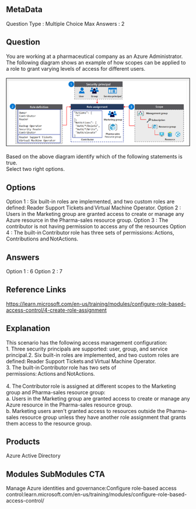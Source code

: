 ## MetaData
Question Type : Multiple Choice
Max Answers : 2

## Question
You are working at a pharmaceutical company as an Azure Administrator. The following diagram shows an example of how scopes can be applied to a role to grant varying levels of access for different users.<br><br><img src="https://github.com/CloudLabs-MOC-PT/Practice-Test-Images/blob/main/CLX/Images/Q67.png?raw=true"/><br><br>Based on the above diagram identify which of the following statements is true.<br> Select two right options.

## Options
Option 1 : Six built-in roles are implemented, and two custom roles are defined: Reader Support Tickets and Virtual Machine Operator.
Option 2 : Users in the Marketing group are granted access to create or manage any Azure resource in the Pharma-sales resource group.
Option 3 : The contributor is not having permission to access any of the resources
Option 4 : The built-in Contributor role has three sets of permissions: Actions, Contributions and NotActions.

## Answers
Option 1 : 6
Option 2 : 7

## Reference Links
https://learn.microsoft.com/en-us/training/modules/configure-role-based-access-control/4-create-role-assignment

## Explanation
This scenario has the following access management configuration:<br>1. Three security principals are supported: user, group, and service principal.2. Six built-in roles are implemented, and two custom roles are defined: Reader Support Tickets and Virtual Machine Operator.<br>3. The built-in Contributor role has two sets of permissions: Actions and NotActions.<br><br>4. The Contributor role is assigned at different scopes to the Marketing group and Pharma-sales resource group:<br>a. Users in the Marketing group are granted access to create or manage any Azure resource in the Pharma-sales resource group.<br>b. Marketing users aren't granted access to resources outside the Pharma-sales resource group unless they have another role assignment that grants them access to the resource group.  

## Products 
Azure Active Directory

## Modules SubModules CTA 
Manage Azure identities and governance:Configure role-based access control:learn.microsoft.com/en-us/training/modules/configure-role-based-access-control/
